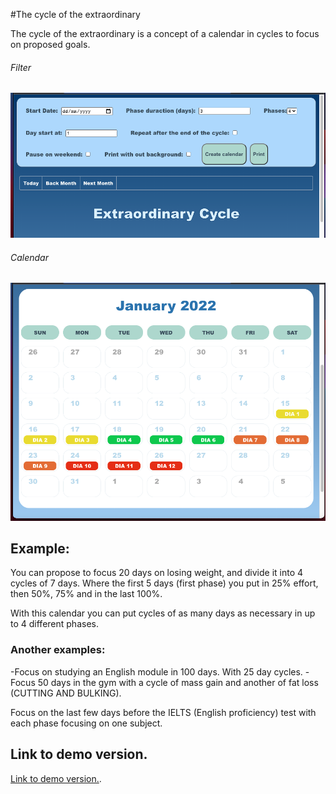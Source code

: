 #The cycle of the extraordinary

The cycle of the extraordinary is a concept of a calendar in cycles to focus on proposed goals.

###### Filter

![HeaderExemplo](https://github.com/Sopzak/ExtraordinaryCycle/blob/master/src/Screen%20Shot%202022-01-14%20at%2017.07.46.png "HeaderExemplo")

###### Calendar

![Exemplo1](https://github.com/Sopzak/ExtraordinaryCycle/blob/master/src/Screen%20Shot%202022-01-14%20at%2017.07.35.png "Exemplo1")

## Example:

You can propose to focus 20 days on losing weight, and divide it into 4 cycles of 7 days. Where the first 5 days (first phase) you put in 25% effort, then 50%, 75% and in the last 100%.

With this calendar you can put cycles of as many days as necessary in up to 4 different phases.

### Another examples:
-Focus on studying an English module in 100 days. With 25 day cycles.
-Focus 50 days in the gym with a cycle of mass gain and another of fat loss (CUTTING AND BULKING).

Focus on the last few days before the IELTS (English proficiency) test with each phase focusing on one subject.

## Link to demo version.

[Link to demo version.](https://master.dfxxtv7llxnag.amplifyapp.com).
